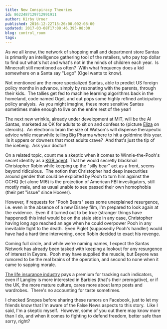 ```yaml
---
title: New Conspiracy Theories
id: 8622487129712991911
author: Kirby Urner
published: 2016-12-22T15:26:00.002-08:00
updated: 2017-03-08T17:08:46.395-08:00
blog: control_room
tags: 
---
```


As we all know, the network of shopping mall and department store Santas is primarily an intelligence gathering tool of the retailers, who pay top dollar to find out what's hot and what's not in the minds of children each year.  Is Minecraft still mentioned as often?  With what frequency does a kid somewhere on a Santa say "Lego" (Ogel wants to know).

Not mentioned are the more specialized Santas, able to predict US foreign policy months in advance, simply by resonating with the parents, through their kids.  The tallies get fed to machine learning algorithms back in the homeland, code named Ogel, and out pops some highly refined anticipatory policy analysis.  As you might imagine, these more sensitive Santas sometimes make enough to live on the entire rest of the year!

The next new wrinkle, already under development at MIT, will be the AI Santas, marketed as OK for adults to sit on and confess to (picture [Eliza](http://www.manifestation.com/neurotoys/eliza.php3) on steroids).  An electronic brain the size of Watson's will dispense therapeutic advice while meanwhile telling Big Pharma where to hit a goldmine this year.  Is it uppers or downers that most adults crave?  And that's just the tip of the iceberg.  Ask your doctor!

On a related topic, count me a skeptic when it comes to Winnie-the-Pooh's secret identity as a [KGB agent](http://worldgame.blogspot.com/2016/12/library-science.html). That he would secretly blackmail Christopher Robin while keeping up the "silly bear" act as a front, seems beyond ridiculous.  The notion that Christopher had deep insecurities around gender that could be exploited by Pooh to turn him against the GCHQ (let alone MI6) is the projection of American FBI investigators, still mostly male, and as usual unable to see passed their own homophobia (their pet "issue" since Hoover).

However, if requests for "Pooh Bears" sees some unexplained resurgence, i.e. even in the absence of a new Disney film, I'm prepared to look again at the evidence.  Even if it turned out to be true (stranger things have happened) this intel would be on the stale side in any case, Christopher having long ago reached an age when he could overpower Pooh in any inevitable fight to the death.  Even Piglet (supposedly Pooh's handler) would have had a hard time intervening, once Robin decided to exact his revenge.

Coming full circle, and while we're naming names, I expect the Santas Network has already been tasked with keeping a lookout for any resurgence of interest in Eeyore.  Pooh may have supplied the muscle, but Eeyore was rumored to be the real brains of the operation, and second to none when it came to sapping morale. 

[The life insurance industry](https://youtu.be/PuQt9N4Dsok) pays a premium for tracking such indicators, even if Langley is more interested in Barbies (that's their prerogative), or if the UK, the more mature culture, cares more about lamp posts and wardrobes.  There's no accounting for taste sometimes.

I checked Snopes before sharing these rumors on Facebook, just to let my friends know that I'm aware of the False News aspects to this story.  Like I said, I'm a skeptic myself.  However, some of you out there may know more than I do, and when it comes to fighting to defend freedom, better safe than sorry, right?

[](https://www.flickr.com/photos/kirbyurner/31440003210/in/dateposted-public/)

[](https://www.flickr.com/photos/kirbyurner/32794322140/in/dateposted-public/)